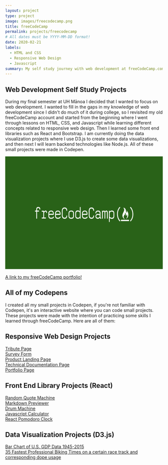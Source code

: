 ```yaml
---
layout: project
type: project
image: images/freecodecamp.png
title: freeCodeCamp
permalink: projects/freecodecamp
# All dates must be YYYY-MM-DD format!
date: 2020-02-21
labels:
  - HTML and CSS
  - Responsive Web Design
  - Javascript
summary: My self study journey with web development at freeCodeCamp.com during my final semester at UH Manoa. In it I completed various small web development projects to fill in the gaps in my knowledge of web development.
---
```


## Web Development Self Study Projects
During my final semester at UH Mānoa I decided that I wanted to focus on web development. I wanted to fill in the gaps in my knowledge of web development since I didn't do much of it during college, so I revisited my old freeCodeCamp account and  started from the beginning where I went through lessons on HTML, CSS, and Javascript while learning different concepts related to responsive web design. Then I learned some front end libraries such as React and Bootstrap. I am currently doing the data visualization projects where I use D3.js to create some data visualizations, and then next I will learn backend technologies like Node.js. All of these small projects were made in Codepen.

<img src="../images/freecodecamp.png" height="360px" width="615px">


<a href="https://www.freecodecamp.org/willardperalta" target="_blank">A link to my freeCodeCamp portfolio!</a>

## All of my Codepens
I created all my small projects in Codepen, if you're not familiar with Codepen, it's an interactive website where you can code small projects. These projects were made with the intention of practicing some skills I learned through freeCodeCamp. Here are all of them:
## Responsive Web Design Projects
<a href="https://codepen.io/Willard_Peralta/pen/YzXZwQZ" target="_blank">Tribute Page</a><br />
<a href="https://codepen.io/Willard_Peralta/pen/wvaeWzw" target="_blank">Survey Form</a><br />
<a href="https://codepen.io/Willard_Peralta/pen/jOPwMEL" target="_blank">Product Landing Page</a><br />
<a href="https://codepen.io/Willard_Peralta/pen/bGdRYzp" target="_blank">Technical Documentation Page</a><br />
<a href="https://codepen.io/Willard_Peralta/pen/gOpRoyR" target="_blank">Portfolio Page</a><br />

## Front End Library Projects (React)
<a href="https://codepen.io/Willard_Peralta/pen/WNQjvER" target="_blank">Random Quote Machine</a><br />
<a href="https://codepen.io/Willard_Peralta/pen/ZEbKrqx" target="_blank">Markdown Previewer</a><br />
<a href="https://codepen.io/Willard_Peralta/pen/MWamVzR" target="_blank">Drum Machine</a><br />
<a href="https://codepen.io/Willard_Peralta/pen/xxwrmzR" target="_blank">Javascript Calculator</a><br />
<a href="https://codepen.io/Willard_Peralta/pen/ZEbjpwO" target="_blank">React Pomodoro Clock</a><br />

## Data Visualization Projects (D3.js)
<a href="https://codepen.io/Willard_Peralta/pen/oNjQEJo?editors=0110" target="_blank">Bar Chart of U.S. GDP Data 1945-2015</a><br />
<a href="https://codepen.io/Willard_Peralta/pen/oNjmvyY?editors=0010" target="_blank">35 Fastest Professional Biking Times on a certain race track and corresponding dope usage</a><br />


